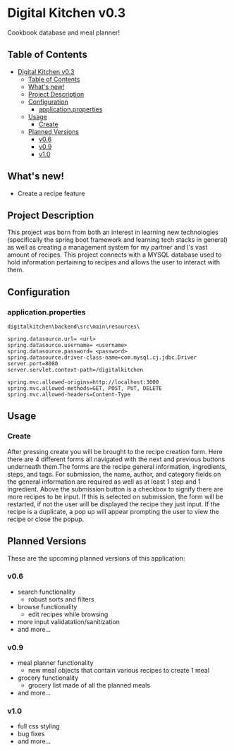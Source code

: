 # Digital Kitchen v0.3
Cookbook database and meal planner!

## Table of Contents
- [Digital Kitchen v0.3](#digital-kitchen-v03)
  - [Table of Contents](#table-of-contents)
  - [What's new!](#whats-new)
  - [Project Description](#project-description)
  - [Configuration](#configuration)
    - [application.properties](#applicationproperties)
  - [Usage](#usage)
    - [Create](#create)
  - [Planned Versions](#planned-versions)
    - [v0.6](#v06)
    - [v0.9](#v09)
    - [v1.0](#v10)

## What's new!
* Create a recipe feature
  
## Project Description
This project was born from both an interest in learning new technologies (specifically the spring boot framework and learning tech stacks in general) as well as creating a management system for my partner and I's vast amount of recipes. This project connects with a MYSQL database used to hold information pertaining to recipes and allows the user to interact with them.

## Configuration
### application.properties
```digitalkitchen\backend\src\main\resources\```
``` 
spring.datasource.url= <url>
spring.datasource.username= <username>
spring.datasource.password= <password>
spring.datasource.driver-class-name=com.mysql.cj.jdbc.Driver
server.port=8080
server.servlet.context-path=/digitalkitchen

spring.mvc.allowed-origins=http://localhost:3000
spring.mvc.allowed-methods=GET, POST, PUT, DELETE
spring.mvc.allowed-headers=Content-Type 
```

## Usage
### Create
After pressing create you will be brought to the recipe creation form. Here there are 4 different forms all navigated with the next and previous buttons underneath them.The forms are the recipe general information, ingredients, steps, and tags. For submission, the name, author, and category fields on the general information are required as well as at least 1 step and 1 ingredient. Above the submission button is a checkbox to signify there are more recipes to be input. If this is selected on submission, the form will be restarted, if not the user will be displayed the recipe they just input. If the recipe is a duplicate, a pop up will appear prompting the user to view the recipe or close the popup.

## Planned Versions
These are the upcoming planned versions of this application:
### v0.6
* search functionality
  * robust sorts and filters
* browse functionality
  * edit recipes while browsing
*  more input validatation/sanitization
* and more...
### v0.9
* meal planner functionality
  * new meal objects that contain various recipes to create 1 meal
* grocery functionality
  * grocery list made of all the planned meals
* and more...
### v1.0
* full css styling
* bug fixes
* and more...

